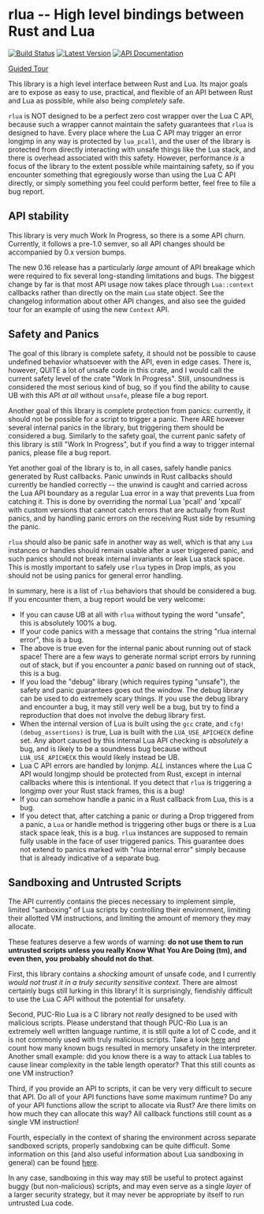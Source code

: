 # rlua -- High level bindings between Rust and Lua

[![Build Status](https://travis-ci.org/kyren/rlua.svg?branch=master)](https://travis-ci.org/kyren/rlua)
[![Latest Version](https://img.shields.io/crates/v/rlua.svg)](https://crates.io/crates/rlua)
[![API Documentation](https://docs.rs/rlua/badge.svg)](https://docs.rs/rlua)

[Guided Tour](examples/guided_tour.rs)

This library is a high level interface between Rust and Lua.  Its major goals
are to expose as easy to use, practical, and flexible of an API between Rust and
Lua as possible, while also being *completely* safe.

`rlua` is NOT designed to be a perfect zero cost wrapper over the Lua C API,
because such a wrapper cannot maintain the safety guarantees that `rlua` is
designed to have.  Every place where the Lua C API may trigger an error longjmp
in any way is protected by `lua_pcall`, and the user of the library is protected
from directly interacting with unsafe things like the Lua stack, and there is
overhead associated with this safety.  However, performance *is* a focus of the
library to the extent possible while maintaining safety, so if you encounter
something that egregiously worse than using the Lua C API directly, or simply
something you feel could perform better, feel free to file a bug report.

## API stability

This library is very much Work In Progress, so there is a some API churn.
Currently, it follows a pre-1.0 semver, so all API changes should be accompanied
by 0.x version bumps.

The new 0.16 release has a particularly *large* amount of API breakage which
were required to fix several long-standing limitations and bugs.  The biggest
change by far is that most API usage now takes place through `Lua::context`
callbacks rather than directly on the main `Lua` state object.  See the
changelog information about other API changes, and also see the guided tour for
an example of using the new `Context` API.

## Safety and Panics

The goal of this library is complete safety, it should not be possible to cause
undefined behavior whatsoever with the API, even in edge cases.  There is,
however, QUITE a lot of unsafe code in this crate, and I would call the current
safety level of the crate "Work In Progress".  Still, unsoundness is considered
the most serious kind of bug, so if you find the ability to cause UB with this
API *at all* without `unsafe`, please file a bug report.

Another goal of this library is complete protection from panics: currently, it
should not be possible for a script to trigger a panic.  There ARE however
several internal panics in the library, but triggering them should be considered
a bug.  Similarly to the safety goal, the current panic safety of this library
is still "Work In Progress", but if you find a way to trigger internal panics,
please file a bug report.

Yet another goal of the library is to, in all cases, safely handle panics
generated by Rust callbacks.  Panic unwinds in Rust callbacks should currently
be handled correctly -- the unwind is caught and carried across the Lua API
boundary as a regular Lua error in a way that prevents Lua from catching it.
This is done by overriding the normal Lua 'pcall' and 'xpcall' with custom
versions that cannot catch errors that are actually from Rust panics, and by
handling panic errors on the receiving Rust side by resuming the panic.

`rlua` should also be panic safe in another way as well, which is that any `Lua`
instances or handles should remain usable after a user triggered panic, and such
panics should not break internal invariants or leak Lua stack space.  This is
mostly important to safely use `rlua` types in Drop impls, as you should not be
using panics for general error handling.

In summary, here is a list of `rlua` behaviors that should be considered a bug.
If you encounter them, a bug report would be very welcome:

  * If you can cause UB at all with `rlua` without typing the word "unsafe",
    this is absolutely 100% a bug.
  * If your code panics with a message that contains the string "rlua internal
    error", this is a bug.
  * The above is true even for the internal panic about running out of stack
    space!  There are a few ways to generate normal script errors by running out
    of stack, but if you encounter a *panic* based on running out of stack, this
    is a bug.
  * If you load the "debug" library (which requires typing "unsafe"), the safety
    and panic guarantees goes out the window.  The debug library can be used to
    do extremely scary things.  If you use the debug library and encounter a
    bug, it may still very well be a bug, but try to find a reproduction that
    does not involve the debug library first.
  * When the internal version of Lua is built using the `gcc` crate, and
    `cfg!(debug_assertions)` is true, Lua is built with the `LUA_USE_APICHECK`
    define set.  Any abort caused by this internal Lua API checking is
    *absolutely* a bug, and is likely to be a soundness bug because without
    `LUA_USE_APICHECK` this would likely instead be UB.
  * Lua C API errors are handled by lonjmp.  *ALL* instances where the Lua C API
    would longjmp should be protected from Rust, except in internal callbacks
    where this is intentional.  If you detect that `rlua` is triggering a
    longjmp over your Rust stack frames, this is a bug!
  * If you can somehow handle a panic in a Rust callback from Lua, this is a
    bug.
  * If you detect that, after catching a panic or during a Drop triggered from a
    panic, a `Lua` or handle method is triggering other bugs or there is a Lua
    stack space leak, this is a bug.  `rlua` instances are supposed to remain
    fully usable in the face of user triggered panics.  This guarantee does not
    extend to panics marked with "rlua internal error" simply because that is
    already indicative of a separate bug.

## Sandboxing and Untrusted Scripts

The API currently contains the pieces necessary to implement simple, limited
"sanboxing" of Lua scripts by controlling their environment, limiting their
allotted VM instructions, and limiting the amount of memory they may allocate.

These features deserve a few words of warning: **do not use them to run
untrusted scripts unless you really Know What You Are Doing (tm), and even then,
you probably should not do that**.

First, this library contains a *shocking* amount of unsafe code, and I currently
*would not trust it in a truly security sensitive context*.  There are almost
certainly bugs still lurking in this library!  It is surprisingly, fiendishly
difficult to use the Lua C API without the potential for unsafety.

Second, PUC-Rio Lua is a C library not *really* designed to be used with
malicious scripts.  Please understand that though PUC-Rio Lua is an extremely
well written language runtime, it is still quite a lot of C code, and it is not
commonly used with truly malicious scripts.  Take a look
[here](https://www.lua.org/bugs.html) and count how many known bugs resulted in
memory unsafety in the interpreter.  Another small example: did you know there
is a way to attack Lua tables to cause linear complexity in the table length
operator?  That this still counts as one VM instruction?

Third, if you provide an API to scripts, it can be very very difficult to secure
that API.  Do all of your API functions have some maximum runtime?  Do any of
your API functions allow the script to allocate via Rust?  Are there limits on
how much they can allocate this way?  All callback functions still count as a
single VM instruction!

Fourth, especially in the context of sharing the environment across separate
sandboxed scripts, properly sandobxing can be quite difficult.  Some information
on this (and also useful information about Lua sandboxing in general) can be
found [here](http://lua-users.org/wiki/SandBoxes).

In any case, sandboxing in this way may still be useful to protect against buggy
(but non-malicious) scripts, and may even serve as a single *layer* of a larger
security strategy, but it may never be appropriate by itself to run untrusted
Lua code.
